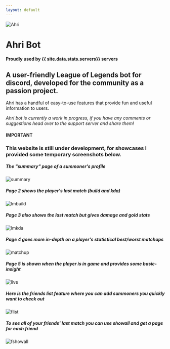 ```yaml
---
layout: default
---
```


![Ahri](https://cdn.discordapp.com/attachments/205062074307575819/668872521520513060/AhriBot2.png)

# **Ahri Bot**

#### Proudly used by **{{ site.data.stats.servers}}** servers

## A user-friendly League of Legends bot for discord, developed for the community as a passion project.

Ahri has a handful of easy-to-use features that provide fun and useful information to users. 

_Ahri bot is currently a work in progress, if you have any comments or suggestions head over to the support server and share them!_

#### IMPORTANT

### This website is still under development, for showcases I provided some temporary screenshots below.

##### The "summary" page of a summoner's profile
![summary](https://imgur.com/p99cciP.png)

##### Page 2 shows the player's last match (build and kda)
![lmbuild](https://imgur.com/WsAjeSp.png)

##### Page 3 also shows the last match but gives damage and gold stats
![lmkda](https://imgur.com/DWMh666.png)

##### Page 4 goes more in-depth on a player's statistical best/worst matchups
![matchup](https://imgur.com/7ETik40.png)

##### Page 5 is shown when the player is in game and provides some basic-insight
![live](https://imgur.com/M39mwqv.png)

##### Here is the friends list feature where you can add summoners you quickly want to check out
![flist](https://imgur.com/bKKhWxv.png)

##### To see all of your friends' last match you can use showall and get a page for each friend
![fshowall](https://imgur.com/OAIgzAZ.png)